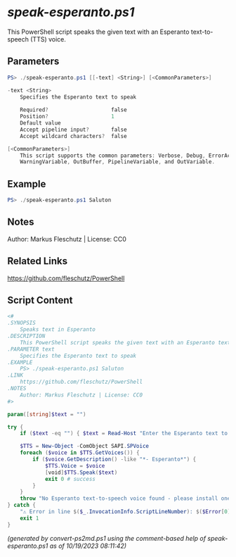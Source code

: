 *speak-esperanto.ps1*
================

This PowerShell script speaks the given text with an Esperanto text-to-speech (TTS) voice.

Parameters
----------
```powershell
PS> ./speak-esperanto.ps1 [[-text] <String>] [<CommonParameters>]

-text <String>
    Specifies the Esperanto text to speak
    
    Required?                    false
    Position?                    1
    Default value                
    Accept pipeline input?       false
    Accept wildcard characters?  false

[<CommonParameters>]
    This script supports the common parameters: Verbose, Debug, ErrorAction, ErrorVariable, WarningAction, 
    WarningVariable, OutBuffer, PipelineVariable, and OutVariable.
```

Example
-------
```powershell
PS> ./speak-esperanto.ps1 Saluton

```

Notes
-----
Author: Markus Fleschutz | License: CC0

Related Links
-------------
https://github.com/fleschutz/PowerShell

Script Content
--------------
```powershell
<#
.SYNOPSIS
	Speaks text in Esperanto
.DESCRIPTION
	This PowerShell script speaks the given text with an Esperanto text-to-speech (TTS) voice.
.PARAMETER text
	Specifies the Esperanto text to speak
.EXAMPLE
	PS> ./speak-esperanto.ps1 Saluton
.LINK
	https://github.com/fleschutz/PowerShell
.NOTES
	Author: Markus Fleschutz | License: CC0
#>

param([string]$text = "")

try {
	if ($text -eq "") { $text = Read-Host "Enter the Esperanto text to speak" }

	$TTS = New-Object -ComObject SAPI.SPVoice
	foreach ($voice in $TTS.GetVoices()) {
		if ($voice.GetDescription() -like "*- Esperanto*") {
			$TTS.Voice = $voice
			[void]$TTS.Speak($text)
			exit 0 # success
		}
	}
	throw "No Esperanto text-to-speech voice found - please install one."
} catch {
	"⚠️ Error in line $($_.InvocationInfo.ScriptLineNumber): $($Error[0])"
	exit 1
}
```

*(generated by convert-ps2md.ps1 using the comment-based help of speak-esperanto.ps1 as of 10/19/2023 08:11:42)*
